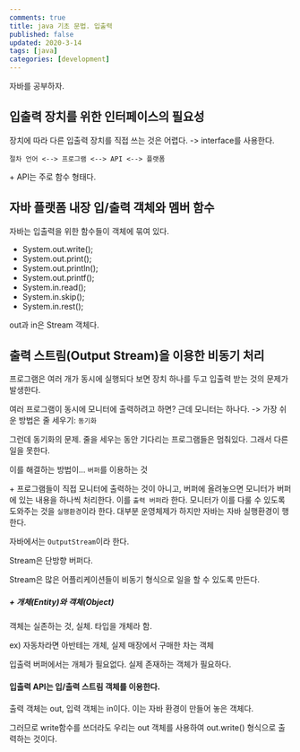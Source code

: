 ```yaml
---
comments: true
title: java 기초 문법. 입출력
published: false
updated: 2020-3-14
tags: [java]
categories: [development]
---
```


자바를 공부하자.



## 입출력 장치를 위한 인터페이스의 필요성

장치에 따라 다른 입출력 장치를 직접 쓰는 것은 어렵다. -> interface를 사용한다.

```
절차 언어 <--> 프로그램 <--> API <--> 플랫폼
```

\+ API는 주로 함수 형태다.



## 자바 플랫폼 내장 입/출력 객체와 멤버 함수

자바는 입출력을 위한 함수들이 객체에 묶여 있다. 

- System.out.write();
- System.out.print();
- System.out.println();
- System.out.printf();
- System.in.read();
- System.in.skip();
- System.in.rest();

out과 in은 Stream 객체다.



## 출력 스트림(Output Stream)을 이용한 비동기 처리

프로그램은 여러 개가 동시에 실행되다 보면 장치 하나를 두고 입출력 받는 것의 문제가 발생한다.

여러 프로그램이 동시에 모니터에 출력하려고 하면? 근데 모니터는 하나다. -> 가장 쉬운 방법은 줄 세우기: `동기화`

그런데 동기화의 문제. 줄을 세우는 동안 기다리는 프로그램들은 멈춰있다. 그래서 다른 일을 못한다.

이를 해결하는 방법이... `버퍼`를 이용하는 것

\+ 프로그램들이 직접 모니터에 출력하는 것이 아니고, 버퍼에 올려놓으면 모니터가 버퍼에 있는 내용을 하나씩 처리한다. 이를 `출력 버퍼`라 한다. 모니터가 이를 다룰 수 있도록 도와주는 것을 `실행환경`이라 한다. 대부분 운영체제가 하지만 자바는 자바 실행환경이 행한다.

자바에서는 `OutputStream`이라 한다. 

Stream은 단방향 버퍼다. 

Stream은 많은 어플리케이션들이 비동기 형식으로 일을 할 수 있도록 만든다.



##### \+ 개체(Entity)와 객체(Object)

객체는 실존하는 것, 실체. 타입을 개체라 함.

ex) 자동차라면 아반테는 개체, 실제 매장에서 구매한 차는 객체



입출력 버퍼에서는 개체가 필요없다. 실제 존재하는 객체가 필요하다.

#### 입출력 API는 입/출력 스트림 객체를 이용한다.

출력 객체는 out, 입력 객체는 in이다. 이는 자바 환경이 만들어 놓은 객체다. 

그러므로 write함수를 쓰더라도 우리는 out 객체를 사용하여 out.write() 형식으로 출력하는 것이다.